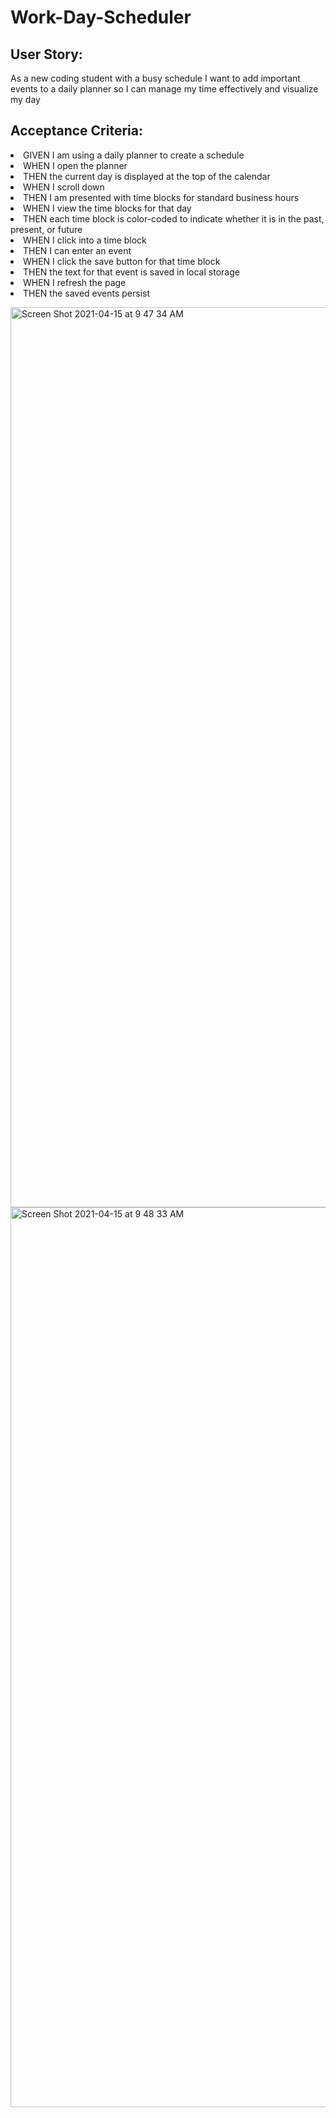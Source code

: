 
<h1> Work-Day-Scheduler</h1>


<h2> User Story: </h2>
<p> As a new coding student with a busy schedule
I want to add important events to a daily planner
so I can manage my time effectively and visualize my day</p>


<h2> Acceptance Criteria: </h2>
<li>GIVEN I am using a daily planner to create a schedule</li>
<li>WHEN I open the planner</li>
<li>THEN the current day is displayed at the top of the calendar</li>
<li>WHEN I scroll down</li>
<li>THEN I am presented with time blocks for standard business hours</li>
<li>WHEN I view the time blocks for that day</li>
<li>THEN each time block is color-coded to indicate whether it is in the past, present, or future</li>
<li>WHEN I click into a time block</li>
<li>THEN I can enter an event</li>
<li>WHEN I click the save button for that time block</li>
<li>THEN the text for that event is saved in local storage</li>
<li>WHEN I refresh the page</li>
<li>THEN the saved events persist</li>

<img width="1440" alt="Screen Shot 2021-04-15 at 9 47 34 AM" src="https://user-images.githubusercontent.com/79387241/114900001-af9d1d80-9dd0-11eb-8c4c-fb05f7dc0edd.png"><img width="1440" alt="Screen Shot 2021-04-15 at 9 48 33 AM" src="https://user-images.githubusercontent.com/79387241/114900121-ca6f9200-9dd0-11eb-94ba-fd172d9f743a.png">
